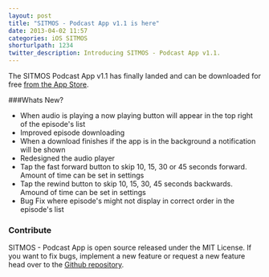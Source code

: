 ```yaml
---
layout: post
title: "SITMOS - Podcast App v1.1 is here"
date: 2013-04-02 11:57
categories: iOS SITMOS
shorturlpath: 1234
twitter_description: Introducing SITMOS - Podcast App v1.1.
---
```


The SITMOS Podcast App v1.1 has finally landed and can be downloaded for free [from the App Store](https://itunes.apple.com/gb/app/sitmos-podcast-app/id567269025?mt=8).

###Whats New?

- When audio is playing a now playing button will appear in the top right of the episode's list
- Improved episode downloading
- When a download finishes if the app is in the background a notification will be shown
- Redesigned the audio player
- Tap the fast forward button to skip 10, 15, 30 or 45 seconds forward. Amount of time can be set in settings
- Tap the rewind button to skip 10, 15, 30, 45 seconds backwards. Amound of time can be set in settings
- Bug Fix where episode's might not display in correct order in the episode's list

### Contribute

SITMOS - Podcast App is open source released under the MIT License. If you want to fix bugs, implement a new feature or request a new feature head over to the [Github repository](https://github.com/tomdiggle/sitmos).